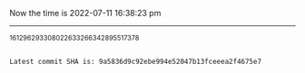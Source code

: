 Now the time is 2022-07-11 16:38:23 pm

---

<small>161296293308022633266342895517378</small>

```txt

Latest commit SHA is: 9a5836d9c92ebe994e52047b13fceeea2f4675e7
```
